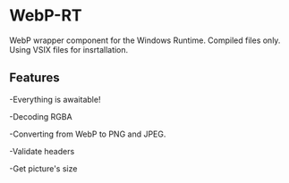 WebP-RT
=======

WebP wrapper component for the Windows Runtime. Compiled files only. Using VSIX files for insrtallation.

## Features

-Everything is awaitable!

-Decoding RGBA

-Converting from WebP to PNG and JPEG.

-Validate headers

-Get picture's size
